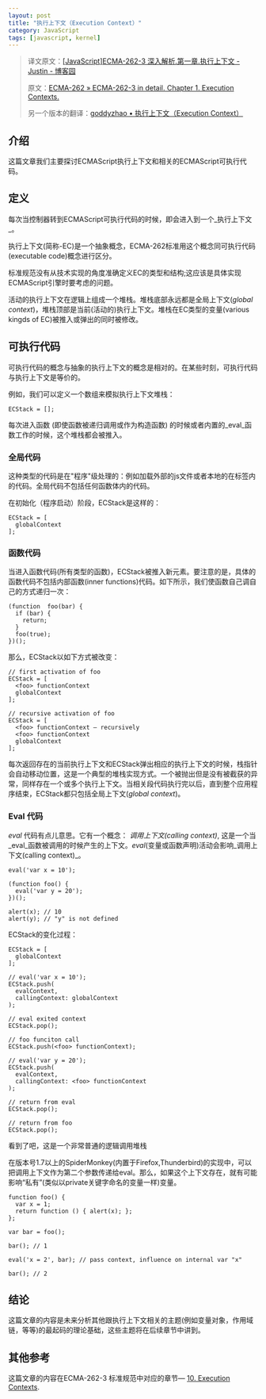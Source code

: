 ```yaml
---
layout: post
title: "执行上下文（Execution Context）"
category: JavaScript
tags: [javascript, kernel]
--- 
```

> 译文原文：[[JavaScript]ECMA-262-3 深入解析.第一章.执行上下文 - Justin - 博客园](http://www.cnblogs.com/justinw/archive/2010/04/16/1713086.html)
> 
> 原文：[ECMA-262 » ECMA-262-3 in detail. Chapter 1. Execution Contexts.](http://dmitrysoshnikov.com/ecmascript/chapter-1-execution-contexts/)
> 
> 另一个版本的翻译：[goddyzhao • 执行上下文（Execution Context）](http://zh.blog.goddyzhao.me/post/10020230352/execution-context)

<!--more-->

## 介绍

这篇文章我们主要探讨ECMAScript执行上下文和相关的ECMAScript可执行代码。

## 定义

每次当控制器转到ECMAScript可执行代码的时候，即会进入到一个_执行上下文_。

执行上下文(简称-EC)是一个抽象概念，ECMA-262标准用这个概念同可执行代码(executable code)概念进行区分。

标准规范没有从技术实现的角度准确定义EC的类型和结构;这应该是具体实现ECMAScript引擎时要考虑的问题。

活动的执行上下文在逻辑上组成一个堆栈。堆栈底部永远都是全局上下文(_global context_)，堆栈顶部是当前(活动的)执行上下文。堆栈在EC类型的变量(various kingds of EC)被推入或弹出的同时被修改。

## 可执行代码

可执行代码的概念与抽象的执行上下文的概念是相对的。在某些时刻，可执行代码与执行上下文是等价的。

例如，我们可以定义一个数组来模拟执行上下文堆栈：

    ECStack = [];
    

每次进入函数 (即使函数被递归调用或作为构造函数) 的时候或者内置的_eval_函数工作的时候，这个堆栈都会被推入。

### 全局代码

这种类型的代码是在"程序"级处理的：例如加载外部的js文件或者本地的在<script></script>标签内的代码。全局代码不包括任何函数体内的代码。

在初始化（程序启动）阶段，ECStack是这样的：

    ECStack = [
      globalContext
    ];

### 函数代码

当进入函数代码(所有类型的函数)，ECStack被推入新元素。要注意的是，具体的函数代码不包括内部函数(inner functions)代码。如下所示，我们使函数自己调自己的方式递归一次：

    (function  foo(bar) {
      if (bar) {
        return;
      }
      foo(true);
    })();

那么，ECStack以如下方式被改变：

    // first activation of foo
    ECStack = [
      <foo> functionContext
      globalContext
    ];
     
    // recursive activation of foo
    ECStack = [
      <foo> functionContext – recursively
      <foo> functionContext
      globalContext
    ];

每次返回存在的当前执行上下文和ECStack弹出相应的执行上下文的时候，栈指针会自动移动位置，这是一个典型的堆栈实现方式。一个被抛出但是没有被截获的异常，同样存在一个或多个执行上下文。当相关段代码执行完以后，直到整个应用程序结束，ECStack都只包括全局上下文(_global context_)。

### Eval 代码

_eval_ 代码有点儿意思。它有一个概念： _调用上下文(calling context)_, 这是一个当_eval_函数被调用的时候产生的上下文。_eval_(变量或函数声明)活动会影响_调用上下文(calling context)_。

    eval('var x = 10');
     
    (function foo() {
      eval('var y = 20');
    })();
     
    alert(x); // 10
    alert(y); // "y" is not defined

ECStack的变化过程：

    ECStack = [
      globalContext
    ];
     
    // eval('var x = 10');
    ECStack.push(
      evalContext,
      callingContext: globalContext
    );
     
    // eval exited context
    ECStack.pop();
     
    // foo funciton call
    ECStack.push(<foo> functionContext);
     
    // eval('var y = 20');
    ECStack.push(
      evalContext,
      callingContext: <foo> functionContext
    );
     
    // return from eval
    ECStack.pop();
     
    // return from foo
    ECStack.pop();
    

看到了吧，这是一个非常普通的逻辑调用堆栈

在版本号1.7以上的SpiderMonkey(内置于Firefox,Thunderbird)的实现中，可以把调用上下文作为第二个参数传递给eval。那么，如果这个上下文存在，就有可能影响“私有”(类似以private关键字命名的变量一样)变量。

    function foo() {
      var x = 1;
      return function () { alert(x); };
    };
     
    var bar = foo();
     
    bar(); // 1
     
    eval('x = 2', bar); // pass context, influence on internal var "x"
     
    bar(); // 2
    

## 结论

这篇文章的内容是未来分析其他跟执行上下文相关的主题(例如变量对象，作用域链，等等)的最起码的理论基础，这些主题将在后续章节中讲到。

## 其他参考

这篇文章的内容在ECMA-262-3 标准规范中对应的章节— [10. Execution Contexts](http://bclary.com/2004/11/07/#a-10).



